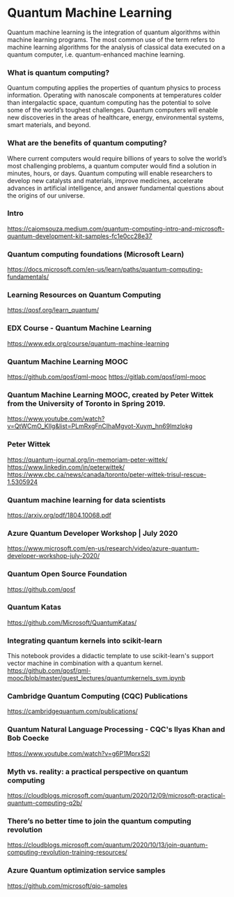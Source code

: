 # Quantum Machine Learning
Quantum machine learning is the integration of quantum algorithms within machine learning programs. The most common use of the term refers to machine learning algorithms for the analysis of classical data executed on a quantum computer, i.e. quantum-enhanced machine learning.

### What is quantum computing?
Quantum computing applies the properties of quantum physics to process information. Operating with nanoscale components at temperatures colder than intergalactic space, quantum computing has the potential to solve some of the world’s toughest challenges. Quantum computers will enable new discoveries in the areas of healthcare, energy, environmental systems, smart materials, and beyond.

### What are the benefits of quantum computing?
Where current computers would require billions of years to solve the world’s most challenging problems, a quantum computer would find a solution in minutes, hours, or days. Quantum computing will enable researchers to develop new catalysts and materials, improve medicines, accelerate advances in artificial intelligence, and answer fundamental questions about the origins of our universe.

### Intro
https://caiomsouza.medium.com/quantum-computing-intro-and-microsoft-quantum-development-kit-samples-fc1e0cc28e37

### Quantum computing foundations (Microsoft Learn)
https://docs.microsoft.com/en-us/learn/paths/quantum-computing-fundamentals/

### Learning Resources on Quantum Computing
https://qosf.org/learn_quantum/

### EDX Course - Quantum Machine Learning
https://www.edx.org/course/quantum-machine-learning

### Quantum Machine Learning MOOC
https://github.com/qosf/qml-mooc
https://gitlab.com/qosf/qml-mooc

### Quantum Machine Learning MOOC, created by Peter Wittek from the University of Toronto in Spring 2019. 
https://www.youtube.com/watch?v=QtWCmO_KIlg&list=PLmRxgFnCIhaMgvot-Xuym_hn69lmzIokg

### Peter Wittek
https://quantum-journal.org/in-memoriam-peter-wittek/
https://www.linkedin.com/in/peterwittek/
https://www.cbc.ca/news/canada/toronto/peter-wittek-trisul-rescue-1.5305924

### Quantum machine learning for data scientists
https://arxiv.org/pdf/1804.10068.pdf

### Azure Quantum Developer Workshop | July 2020
https://www.microsoft.com/en-us/research/video/azure-quantum-developer-workshop-july-2020/

### Quantum Open Source Foundation
https://github.com/qosf

### Quantum Katas
https://github.com/Microsoft/QuantumKatas/

### Integrating quantum kernels into scikit-learn
This notebook provides a didactic template to use scikit-learn's support vector machine in combination with a quantum kernel.
https://github.com/qosf/qml-mooc/blob/master/guest_lectures/quantumkernels_svm.ipynb

### Cambridge Quantum Computing (CQC) Publications
https://cambridgequantum.com/publications/

### Quantum Natural Language Processing - CQC's Ilyas Khan and Bob Coecke
https://www.youtube.com/watch?v=g6P1MprxS2I

### Myth vs. reality: a practical perspective on quantum computing
https://cloudblogs.microsoft.com/quantum/2020/12/09/microsoft-practical-quantum-computing-q2b/

### There’s no better time to join the quantum computing revolution 
https://cloudblogs.microsoft.com/quantum/2020/10/13/join-quantum-computing-revolution-training-resources/

### Azure Quantum optimization service samples
https://github.com/microsoft/qio-samples


